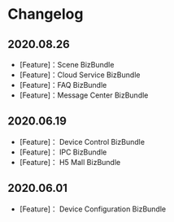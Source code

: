 # Changelog

## 2020.08.26

- [Feature]：Scene BizBundle
- [Feature]：Cloud Service BizBundle
- [Feature]：FAQ BizBundle
- [Feature]：Message Center BizBundle

## 2020.06.19

- [Feature]： Device Control BizBundle
- [Feature]： IPC BizBundle
- [Feature]： H5 Mall BizBundle

## 2020.06.01 

- [Feature]： Device Configuration BizBundle